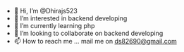 - 👋 Hi, I’m @Dhirajs523
- 👀 I’m interested in backend developing
- 🌱 I’m currently learning php
- 💞️ I’m looking to collaborate on backend developing
- 📫 How to reach me ...
mail me on ds82690@gmail.com
<!---
Dhirajs523/Dhirajs523 is a ✨ special ✨ repository because its `README.md` (this file) appears on your GitHub profile.
You can click the Preview link to take a look at your changes.
--->
